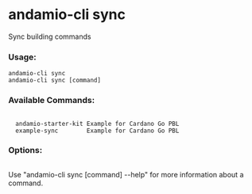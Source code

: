 # andamio-cli sync
Sync building commands

### Usage:
```
andamio-cli sync
andamio-cli sync [command]
```

### Available Commands:
```

  andamio-starter-kit Example for Cardano Go PBL
  example-sync        Example for Cardano Go PBL
```

### Options:
```

```

Use "andamio-cli sync [command] --help" for more information about a command.

